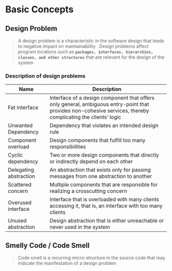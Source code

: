 # Basic Concepts
## Design Problem
>A design problem is a characteristic in the software
design that leads to negative impact on maintainability .
Design problems affect program locations such as **`packages, interfaces, hierarchies, classes, and other structures`** that are relevant for the design of the system

### Description of design problems
|  Name | Description |
|--|--|
| Fat interface | Interface of a design component that offers only general, ambiguous entry-point that provides non-cohesive services, thereby complicating the clients’ logic |
|Unwanted Dependency|Dependency that violates an intended design rule|
|Component overload|Design components that fulfill too many  responsibilities
|Cyclic dependency|Two or more design components that directly or indirectly depend on each other
|Delegating abstraction|An abstraction that exists only for passing messages from one abstraction to another
|Scattered concern|Multiple components that are responsible for realizing a crosscutting concern
|Overused interface|Interface that is overloaded with many clients accessing it, that is, an interface with too many clients
|Unused abstraction |Design abstraction that is either unreachable or never used in the system

## Smelly Code / Code Smell
>Code smell is a recurring micro-structure in the source code that may indicate the manifestation of a design problem
<!--stackedit_data:
eyJoaXN0b3J5IjpbNzQ5ODAxMjQ4XX0=
-->